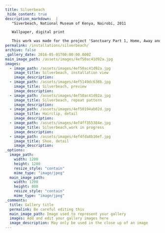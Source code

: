 ```yaml
---
title: Silverbeach
_hide_content: true
description_markdown:  |
   "Siverbeach, National Museum of Kenya, Nairobi, 2011

   Wallpaper, digital print

   This work was made for the project 'Sanctuary Part 1, Home, Away and the common ground' which took place in July 2013 in Kenya.The idea of sanctuary as a place of refuge and retreat relates closely to my work. I approached this project by thinking about the tension between the inside and outside of a home. The idea for the wallpaper piece 'Silverbeach' began when I was walking in a woodland.Trees are universal, wood being used to build houses and shelter across the world. The bark from the silver birch became an interesting surface for drawing. So I collected this and flattened it using a wallpaper steamer. Everyday objects from domestic life which had been found discarded on a beach have been juxtaposed with this outer natural surface, bark. All the individual pieces of bark were then made into an assemblage and digitally manipulated to create a repeat pattern for a wallpaper."
permalink: /installations/silverbeach/
archive: false
_gallery_date: 2016-05-01T00:00:00.000Z
main_image_path: /assets/images/4ef50ac41d92a.jpg
images:            
  - image_path: /assets/images/4ef50ac41d92a.jpg
    image_title: Silverbeach, installation view
    image_description:   
  - image_path: /assets/images/4ef5149dc636b.jpg
    image_title: Silverbeach, preview
    image_description:
  - image_path: /assets/images/4ef50ac41d92a.jpg
    image_title: Silverbeach, repeat pattern
    image_description:
  - image_path: /assets/images/4ef50194ab02d.jpg
    image_title: Hairclip, detail
    image_description:
  - image_path: /assets/images/4ef4ff355384e.jpg
    image_title: Silverbeach,work in progress
    image_description:
  - image_path: /assets/images/4ef4fda8b16ef.jpg
    image_title: Shoe, detail
    image_description:          
_options:
  image_path:
    width: 1200
    height: 1200
    resize_style: "contain"
    mime_type: "image/jpeg"
  main_image_path:
    width: 1200
    height: 800
    resize_style: "contain"
    mime_type: "image/jpeg"
_comments:
  title: Gallery title
  permalink: Be careful editing this
  main_image_path: Image used to represent your gallery
  images: Add and edit your gallery images here
  image_description: May only be used in the close up of an image
---
```


